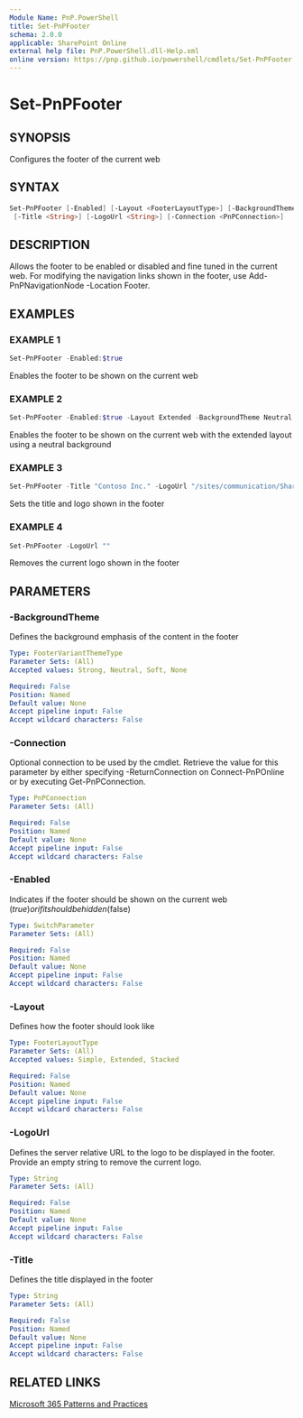 ```yaml
---
Module Name: PnP.PowerShell
title: Set-PnPFooter
schema: 2.0.0
applicable: SharePoint Online
external help file: PnP.PowerShell.dll-Help.xml
online version: https://pnp.github.io/powershell/cmdlets/Set-PnPFooter.html
---
```

 
# Set-PnPFooter

## SYNOPSIS
Configures the footer of the current web

## SYNTAX

```powershell
Set-PnPFooter [-Enabled] [-Layout <FooterLayoutType>] [-BackgroundTheme <FooterVariantThemeType>]
 [-Title <String>] [-LogoUrl <String>] [-Connection <PnPConnection>] 
```

## DESCRIPTION
Allows the footer to be enabled or disabled and fine tuned in the current web. For modifying the navigation links shown in the footer, use Add-PnPNavigationNode -Location Footer.

## EXAMPLES

### EXAMPLE 1
```powershell
Set-PnPFooter -Enabled:$true
```

Enables the footer to be shown on the current web

### EXAMPLE 2
```powershell
Set-PnPFooter -Enabled:$true -Layout Extended -BackgroundTheme Neutral
```

Enables the footer to be shown on the current web with the extended layout using a neutral background

### EXAMPLE 3
```powershell
Set-PnPFooter -Title "Contoso Inc." -LogoUrl "/sites/communication/Shared Documents/logo.png"
```

Sets the title and logo shown in the footer

### EXAMPLE 4
```powershell
Set-PnPFooter -LogoUrl ""
```

Removes the current logo shown in the footer

## PARAMETERS

### -BackgroundTheme
Defines the background emphasis of the content in the footer

```yaml
Type: FooterVariantThemeType
Parameter Sets: (All)
Accepted values: Strong, Neutral, Soft, None

Required: False
Position: Named
Default value: None
Accept pipeline input: False
Accept wildcard characters: False
```

### -Connection
Optional connection to be used by the cmdlet. Retrieve the value for this parameter by either specifying -ReturnConnection on Connect-PnPOnline or by executing Get-PnPConnection.

```yaml
Type: PnPConnection
Parameter Sets: (All)

Required: False
Position: Named
Default value: None
Accept pipeline input: False
Accept wildcard characters: False
```

### -Enabled
Indicates if the footer should be shown on the current web ($true) or if it should be hidden ($false)

```yaml
Type: SwitchParameter
Parameter Sets: (All)

Required: False
Position: Named
Default value: None
Accept pipeline input: False
Accept wildcard characters: False
```

### -Layout
Defines how the footer should look like

```yaml
Type: FooterLayoutType
Parameter Sets: (All)
Accepted values: Simple, Extended, Stacked

Required: False
Position: Named
Default value: None
Accept pipeline input: False
Accept wildcard characters: False
```

### -LogoUrl
Defines the server relative URL to the logo to be displayed in the footer. Provide an empty string to remove the current logo.

```yaml
Type: String
Parameter Sets: (All)

Required: False
Position: Named
Default value: None
Accept pipeline input: False
Accept wildcard characters: False
```

### -Title
Defines the title displayed in the footer

```yaml
Type: String
Parameter Sets: (All)

Required: False
Position: Named
Default value: None
Accept pipeline input: False
Accept wildcard characters: False
```



## RELATED LINKS

[Microsoft 365 Patterns and Practices](https://aka.ms/m365pnp)

